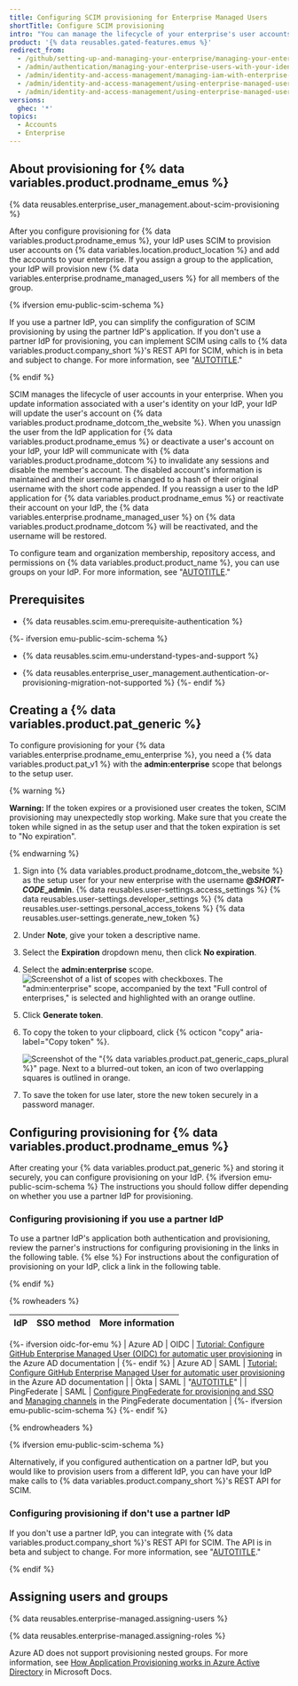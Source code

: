 ```yaml
---
title: Configuring SCIM provisioning for Enterprise Managed Users
shortTitle: Configure SCIM provisioning
intro: "You can manage the lifecycle of your enterprise's user accounts on {% data variables.location.product_location %} from your identity provider (IdP) using System for Cross-domain Identity Management (SCIM)."
product: '{% data reusables.gated-features.emus %}'
redirect_from:
  - /github/setting-up-and-managing-your-enterprise/managing-your-enterprise-users-with-your-identity-provider/configuring-scim-provisioning-for-enterprise-managed-users
  - /admin/authentication/managing-your-enterprise-users-with-your-identity-provider/configuring-scim-provisioning-for-enterprise-managed-users
  - /admin/identity-and-access-management/managing-iam-with-enterprise-managed-users/configuring-scim-provisioning-for-enterprise-managed-users
  - /admin/identity-and-access-management/using-enterprise-managed-users-and-saml-for-iam/configuring-scim-provisioning-for-enterprise-managed-users
  - /admin/identity-and-access-management/using-enterprise-managed-users-for-iam/configuring-scim-provisioning-for-enterprise-managed-users
versions:
  ghec: '*'
topics:
  - Accounts
  - Enterprise
---
```


## About provisioning for {% data variables.product.prodname_emus %}

{% data reusables.enterprise_user_management.about-scim-provisioning %}

After you configure provisioning for {% data variables.product.prodname_emus %}, your IdP uses SCIM to provision user accounts on {% data variables.location.product_location %} and add the accounts to your enterprise. If you assign a group to the application, your IdP will provision new {% data variables.enterprise.prodname_managed_users %} for all members of the group.

{% ifversion emu-public-scim-schema %}

If you use a partner IdP, you can simplify the configuration of SCIM provisioning by using the partner IdP's application. If you don't use a partner IdP for provisioning, you can implement SCIM using calls to {% data variables.product.company_short %}'s REST API for SCIM, which is in beta and subject to change. For more information, see "[AUTOTITLE](/admin/identity-and-access-management/understanding-iam-for-enterprises/about-enterprise-managed-users#about-authentication-and-user-provisioning)."

{% endif %}

SCIM manages the lifecycle of user accounts in your enterprise. When you update information associated with a user's identity on your IdP, your IdP will update the user's account on {% data variables.product.prodname_dotcom_the_website %}. When you unassign the user from the IdP application for {% data variables.product.prodname_emus %} or deactivate a user's account on your IdP, your IdP will communicate with {% data variables.product.prodname_dotcom %} to invalidate any sessions and disable the member's account. The disabled account's information is maintained and their username is changed to a hash of their original username with the short code appended. If you reassign a user to the IdP application for {% data variables.product.prodname_emus %} or reactivate their account on your IdP, the {% data variables.enterprise.prodname_managed_user %} on {% data variables.product.prodname_dotcom %} will be reactivated, and the username will be restored.

To configure team and organization membership, repository access, and permissions on {% data variables.product.product_name %}, you can use groups on your IdP. For more information, see "[AUTOTITLE](/admin/identity-and-access-management/using-enterprise-managed-users-for-iam/managing-team-memberships-with-identity-provider-groups)."

## Prerequisites

- {% data reusables.scim.emu-prerequisite-authentication %}

{%- ifversion emu-public-scim-schema %}
- {% data reusables.scim.emu-understand-types-and-support %}

- {% data reusables.enterprise_user_management.authentication-or-provisioning-migration-not-supported %}
{%- endif %}

## Creating a {% data variables.product.pat_generic %}

To configure provisioning for your {% data variables.enterprise.prodname_emu_enterprise %}, you need a {% data variables.product.pat_v1 %} with the **admin:enterprise** scope that belongs to the setup user.

{% warning %}

**Warning:** If the token expires or a provisioned user creates the token, SCIM provisioning may unexpectedly stop working. Make sure that you create the token while signed in as the setup user and that the token expiration is set to "No expiration".

{% endwarning %}

1. Sign into {% data variables.product.prodname_dotcom_the_website %} as the setup user for your new enterprise with the username **@<em>SHORT-CODE</em>_admin**.
{% data reusables.user-settings.access_settings %}
{% data reusables.user-settings.developer_settings %}
{% data reusables.user-settings.personal_access_tokens %}
{% data reusables.user-settings.generate_new_token %}
1. Under **Note**, give your token a descriptive name.
1. Select the **Expiration** dropdown menu, then click **No expiration**.
1. Select the **admin:enterprise** scope.
   ![Screenshot of a list of scopes with checkboxes. The "admin:enterprise" scope, accompanied by the text "Full control of enterprises," is selected and highlighted with an orange outline.](/assets/images/help/enterprises/enterprise-pat-scope.png)
1. Click **Generate token**.
1. To copy the token to your clipboard, click {% octicon "copy" aria-label="Copy token" %}.

   ![Screenshot of the "{% data variables.product.pat_generic_caps_plural %}" page. Next to a blurred-out token, an icon of two overlapping squares is outlined in orange.](/assets/images/help/settings/personal-access-tokens.png)
1. To save the token for use later, store the new token securely in a password manager.

## Configuring provisioning for {% data variables.product.prodname_emus %}

After creating your {% data variables.product.pat_generic %} and storing it securely, you can configure provisioning on your IdP. {% ifversion emu-public-scim-schema %} The instructions you should follow differ depending on whether you use a partner IdP for provisioning.

### Configuring provisioning if you use a partner IdP

To use a partner IdP's application both authentication and provisioning, review the parner's instructions for configuring provisioning in the links in the following table. {% else %} For instructions about the configuration of provisioning on your IdP, click a link in the following table.

{% endif %}

{% rowheaders %}

| IdP | SSO method | More information |
|---|---|---|
{%- ifversion oidc-for-emu %}
| Azure AD | OIDC | [Tutorial: Configure GitHub Enterprise Managed User (OIDC) for automatic user provisioning](https://docs.microsoft.com/azure/active-directory/saas-apps/github-enterprise-managed-user-oidc-provisioning-tutorial) in the Azure AD documentation |
{%- endif %}
| Azure AD | SAML | [Tutorial: Configure GitHub Enterprise Managed User for automatic user provisioning](https://docs.microsoft.com/en-us/azure/active-directory/saas-apps/github-enterprise-managed-user-provisioning-tutorial) in the Azure AD documentation |
| Okta | SAML | "[AUTOTITLE](/admin/identity-and-access-management/using-enterprise-managed-users-for-iam/configuring-scim-provisioning-for-enterprise-managed-users-with-okta)" |
| PingFederate | SAML | [Configure PingFederate for provisioning and SSO](https://docs.pingidentity.com/r/en-us/pingfederate-github-emu-connector/pingfederate_github_connector_configure_pingfederate_for_provisioning_and_sso) and [Managing channels](https://docs.pingidentity.com/r/en-us/pingfederate-112/help_saasmanagementtasklet_saasmanagementstate) in the PingFederate documentation |
{%- ifversion emu-public-scim-schema %}
{%- endif %}

{% endrowheaders %}

{% ifversion emu-public-scim-schema %}

Alternatively, if you configured authentication on a partner IdP, but you would like to provision users from a different IdP, you can have your IdP make calls to {% data variables.product.company_short %}'s REST API for SCIM.

### Configuring provisioning if don't use a partner IdP

If you don't use a partner IdP, you can integrate with {% data variables.product.company_short %}'s REST API for SCIM. The API is in beta and subject to change. For more information, see "[AUTOTITLE](/admin/identity-and-access-management/provisioning-user-accounts-for-enterprise-managed-users/provisioning-users-with-scim-using-the-rest-api)."

{% endif %}

## Assigning users and groups

{% data reusables.enterprise-managed.assigning-users %}

{% data reusables.enterprise-managed.assigning-roles %}

Azure AD does not support provisioning nested groups. For more information, see [How Application Provisioning works in Azure Active Directory](https://learn.microsoft.com/en-us/azure/active-directory/app-provisioning/how-provisioning-works#assignment-based-scoping) in Microsoft Docs.

